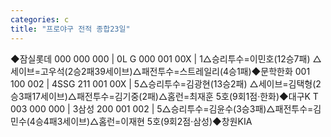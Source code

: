 ```yaml
---
categories: c
title: "프로야구 전적 종합23일"
---
```

◆잠실롯데 000 000 000 | 0L G 000 001 00X | 1△승리투수=이민호(12승7패) △세이브=고우석(2승2패39세이브)△패전투수=스트레일리(4승1패)◆문학한화 001 100 002 | 4SSG 211 001 00X | 5△승리투수=김광현(13승2패) △세이브=김택형(2승3패17세이브)△패전투수=김기중(2패)△홈런=최재훈 5호(9회1점·한화)◆대구K T 003 000 000 | 3삼성 200 001 002 | 5△승리투수=김윤수(3승3패)△패전투수=김민수(4승4패3세이브)△홈런=이재현 5호(9회2점·삼성)◆창원KIA
